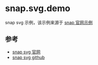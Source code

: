# snap.svg.demo

  snap svg 示例，该示例来源于 [snap 官网示例](http://snapsvg.io/start/)

## 参考
* [snap svg 官网](http://snapsvg.io/)
* [snap svg github](https://github.com/adobe-webplatform/Snap.svg)